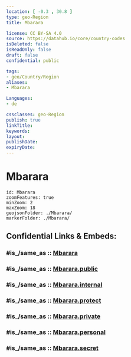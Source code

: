 ```yaml
---
location: [ -0.3 , 30.8 ] 
type: geo-Region
title: Mbarara

license: CC BY-SA 4.0
source: https://datahub.io/core/country-codes
isDeleted: false
isReadOnly: false
draft: false
confidential: public

tags:
- geo/Country/Region
aliases:
- Mbarara

Languages:
- de

cssclasses: geo-Region
publish: true
linkTitle: 
keywords: 
layout: 
publishDate: 
expiryDate: 
---
```


# Mbarara

```leaflet
id: Mbarara
zoomFeatures: true 
minZoom: 2 
maxZoom: 18
geojsonFolder: ./Mbarara/
markerFolder: ./Mbarara/
```


## Confidential Links & Embeds: 

### #is_/same_as :: [Mbarara](/_Standards/Earth/Continent/Africa/Africa~Central/Uganda/regions~Uganda/Uganda~West/Mbarara.md) 

### #is_/same_as :: [Mbarara.public](/_public/Earth/Continent/Africa/Africa~Central/Uganda/regions~Uganda/Uganda~West/Mbarara.public.md) 

### #is_/same_as :: [Mbarara.internal](/_internal/Earth/Continent/Africa/Africa~Central/Uganda/regions~Uganda/Uganda~West/Mbarara.internal.md) 

### #is_/same_as :: [Mbarara.protect](/_protect/Earth/Continent/Africa/Africa~Central/Uganda/regions~Uganda/Uganda~West/Mbarara.protect.md) 

### #is_/same_as :: [Mbarara.private](/_private/Earth/Continent/Africa/Africa~Central/Uganda/regions~Uganda/Uganda~West/Mbarara.private.md) 

### #is_/same_as :: [Mbarara.personal](/_personal/Earth/Continent/Africa/Africa~Central/Uganda/regions~Uganda/Uganda~West/Mbarara.personal.md) 

### #is_/same_as :: [Mbarara.secret](/_secret/Earth/Continent/Africa/Africa~Central/Uganda/regions~Uganda/Uganda~West/Mbarara.secret.md)

